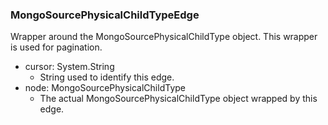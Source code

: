 ### MongoSourcePhysicalChildTypeEdge
Wrapper around the MongoSourcePhysicalChildType object. This wrapper is used for pagination.

- cursor: System.String
  - String used to identify this edge.
- node: MongoSourcePhysicalChildType
  - The actual MongoSourcePhysicalChildType object wrapped by this edge.
